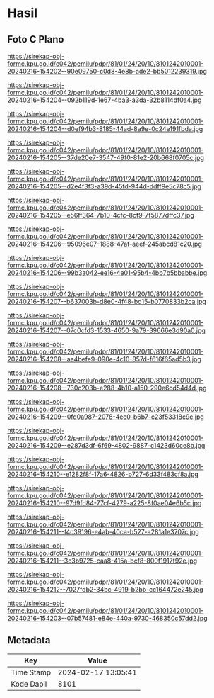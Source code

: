 # Hasil

## Foto C Plano

https://sirekap-obj-formc.kpu.go.id/c042/pemilu/pdpr/81/01/24/20/10/8101242010001-20240216-154202--90e09750-c0d8-4e8b-ade2-bb5012239319.jpg

https://sirekap-obj-formc.kpu.go.id/c042/pemilu/pdpr/81/01/24/20/10/8101242010001-20240216-154204--092b119d-1e67-4ba3-a3da-32b8114df0a4.jpg

https://sirekap-obj-formc.kpu.go.id/c042/pemilu/pdpr/81/01/24/20/10/8101242010001-20240216-154204--d0ef94b3-8185-44ad-8a9e-0c24e191fbda.jpg

https://sirekap-obj-formc.kpu.go.id/c042/pemilu/pdpr/81/01/24/20/10/8101242010001-20240216-154205--37de20e7-3547-49f0-81e2-20b668f0705c.jpg

https://sirekap-obj-formc.kpu.go.id/c042/pemilu/pdpr/81/01/24/20/10/8101242010001-20240216-154205--d2e4f3f3-a39d-45fd-944d-ddff9e5c78c5.jpg

https://sirekap-obj-formc.kpu.go.id/c042/pemilu/pdpr/81/01/24/20/10/8101242010001-20240216-154205--e56ff364-7b10-4cfc-8cf9-7f5877dffc37.jpg

https://sirekap-obj-formc.kpu.go.id/c042/pemilu/pdpr/81/01/24/20/10/8101242010001-20240216-154206--95096e07-1888-47af-aeef-245abcd81c20.jpg

https://sirekap-obj-formc.kpu.go.id/c042/pemilu/pdpr/81/01/24/20/10/8101242010001-20240216-154206--99b3a042-ee16-4e01-95b4-4bb7b5bbabbe.jpg

https://sirekap-obj-formc.kpu.go.id/c042/pemilu/pdpr/81/01/24/20/10/8101242010001-20240216-154207--b637003b-d8e0-4f48-bd15-b0770833b2ca.jpg

https://sirekap-obj-formc.kpu.go.id/c042/pemilu/pdpr/81/01/24/20/10/8101242010001-20240216-154207--07c0cfd3-1533-4650-9a79-39666e3d90a0.jpg

https://sirekap-obj-formc.kpu.go.id/c042/pemilu/pdpr/81/01/24/20/10/8101242010001-20240216-154208--aa4befe9-090e-4c10-857d-f616f65ad5b3.jpg

https://sirekap-obj-formc.kpu.go.id/c042/pemilu/pdpr/81/01/24/20/10/8101242010001-20240216-154208--730c203b-e288-4b10-a150-290e6cd54d4d.jpg

https://sirekap-obj-formc.kpu.go.id/c042/pemilu/pdpr/81/01/24/20/10/8101242010001-20240216-154209--0fd0a987-2078-4ec0-b6b7-c23f53318c9c.jpg

https://sirekap-obj-formc.kpu.go.id/c042/pemilu/pdpr/81/01/24/20/10/8101242010001-20240216-154209--e287d3df-6f69-4802-9887-c1423d60ce8b.jpg

https://sirekap-obj-formc.kpu.go.id/c042/pemilu/pdpr/81/01/24/20/10/8101242010001-20240216-154210--e1282f8f-17a6-4826-b727-6d33f483cf8a.jpg

https://sirekap-obj-formc.kpu.go.id/c042/pemilu/pdpr/81/01/24/20/10/8101242010001-20240216-154210--97d9fd84-77cf-4279-a225-8f0ae04e6b5c.jpg

https://sirekap-obj-formc.kpu.go.id/c042/pemilu/pdpr/81/01/24/20/10/8101242010001-20240216-154211--f4c39196-e4ab-40ca-b527-a281a1e3707c.jpg

https://sirekap-obj-formc.kpu.go.id/c042/pemilu/pdpr/81/01/24/20/10/8101242010001-20240216-154211--3c3b9725-caa8-415a-bcf8-800f1917f92e.jpg

https://sirekap-obj-formc.kpu.go.id/c042/pemilu/pdpr/81/01/24/20/10/8101242010001-20240216-154212--7027fdb2-34bc-4919-b2bb-cc164472e245.jpg

https://sirekap-obj-formc.kpu.go.id/c042/pemilu/pdpr/81/01/24/20/10/8101242010001-20240216-154203--07b57481-e84e-440a-9730-468350c57dd2.jpg


## Metadata

| Key        | Value               |
| ---------- | ------------------- |
| Time Stamp | 2024-02-17 13:05:41 |
| Kode Dapil | 8101                |



